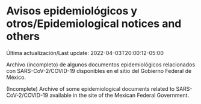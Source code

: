 # Avisos epidemiológicos y otros/Epidemiological notices and others

Última actualización/Last update: 2022-04-03T20:00:12-05:00

Archivo (incompleto) de algunos documentos epidemiológicos relacionados con SARS-CoV-2/COVID-19 disponibles en el sitio del Gobierno Federal de México.

(Incomplete) Archive of some epidemiological documents related to SARS-CoV-2/COVID-19 available in the site of the Mexican Federal Government.
